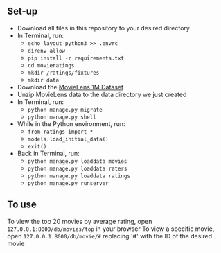 ## Set-up

- Download all files in this repository to your desired directory
- In Terminal, run:
  - ```echo layout python3 >> .envrc```
  - ```direnv allow```
  - ```pip install -r requirements.txt```
  - ```cd movieratings```
  - ```mkdir /ratings/fixtures```
  - ```mkdir data```
- Download the [MovieLens 1M Dataset](http://files.grouplens.org/datasets/movielens/ml-1m.zip)
- Unzip MovieLens data to the data directory we just created
- In Terminal, run:
  - ```python manage.py migrate```
  - ```python manage.py shell```
- While in the Python environment, run:
  - ```from ratings import *```
  - ```models.load_initial_data()```
  - ```exit()```
- Back in Terminal, run:
  - ```python manage.py loaddata movies```
  - ```python manage.py loaddata raters```
  - ```python manage.py loaddata ratings```
  - ```python manage.py runserver```

## To use

To view the top 20 movies by average rating, open ```127.0.0.1:8000/db/movies/top``` in your browser
To view a specific movie, open ```127.0.0.1:8000/db/movie/#``` replacing '#' with the ID of the desired movie
